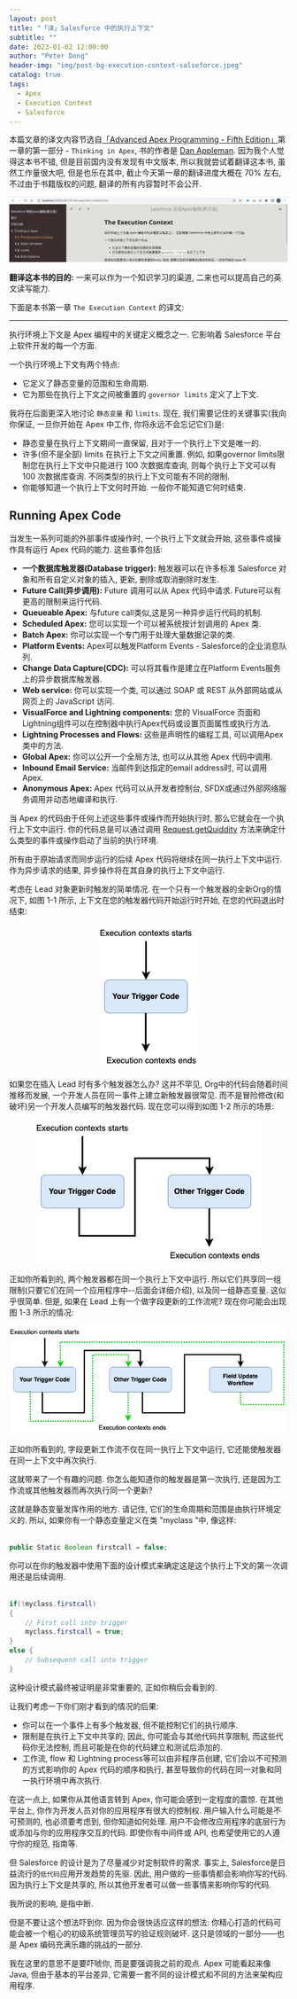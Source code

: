 ```yaml
---
layout: post
title: "「译」Salesforce 中的执行上下文"
subtitle: ""
date: 2023-01-02 12:00:00
author: "Peter Dong"
header-img: "img/post-bg-execution-context-salseforce.jpeg"
catalog: true
tags:
  - Apex
  - Execution Context
  - Salesforce
---
```


本篇文章的译文内容节选自[「Advanced Apex Programming - Fifth Edition」](https://advancedapex.com/)第一章的第一部分 - `Thinking in Apex`, 书的作者是 [Dan Appleman](https://twitter.com/danappleman). 因为我个人觉得这本书不错, 但是目前国内没有发现有中文版本, 所以我就尝试着翻译这本书, 虽然工作量很大吧, 但是也乐在其中, 截止今天第一章的翻译进度大概在 70% 左右, 不过由于书籍版权的问题, 翻译的所有内容暂时不会公开.

![img](/img/in-post/post-bg-advanced-apex-programming.png)

**翻译这本书的目的:** 一来可以作为一个知识学习的渠道, 二来也可以提高自己的英文读写能力.

下面是本书第一章 `The Execution Context` 的译文:

---

执行环境上下文是 Apex 编程中的关键定义概念之一. 它影响着 Salesforce 平台上软件开发的每一个方面.

一个执行环境上下文有两个特点:

* 它定义了静态变量的范围和生命周期.
* 它为那些在执行上下文之间被重置的 `governor limits` 定义了上下文.

我将在后面更深入地讨论 `静态变量` 和 `limits`. 现在, 我们需要记住的关键事实(我向你保证, 一旦你开始在 Apex 中工作, 你将永远不会忘记它们)是:

* 静态变量在执行上下文期间一直保留, 且对于一个执行上下文是唯一的.
* 许多(但不是全部) limits 在执行上下文之间重置. 例如, 如果governor limits限制您在执行上下文中只能进行 100 次数据库查询, 则每个执行上下文可以有 100 次数据库查询. 不同类型的执行上下文可能有不同的限制.
* 你能够知道一个执行上下文何时开始. 一般你不能知道它何时结束.

## Running Apex Code

当发生一系列可能的外部事件或操作时, 一个执行上下文就会开始, 这些事件或操作具有运行 Apex 代码的能力. 这些事件包括:

* **一个数据库触发器(Database trigger):** 触发器可以在许多标准 Salesforce 对象和所有自定义对象的插入, 更新, 删除或取消删除时发生.
* **Future Call(异步调用):** Future 调用可以从 Apex 代码中请求. Future可以有更高的限制来运行代码.
* **Queueable Apex:** 与future call类似,这是另一种异步运行代码的机制.
* **Scheduled Apex:** 您可以实现一个可以被系统按计划调用的 Apex 类.
* **Batch Apex:** 你可以实现一个专门用于处理大量数据记录的类.
* **Platform Events:** Apex可以触发Platform Events - Salesforce的企业消息队列.
* **Change Data Capture(CDC):** 可以将其看作是建立在Platform Events服务上的异步数据库触发器.
* **Web service:** 你可以实现一个类, 可以通过 SOAP 或 REST 从外部网站或从网页上的 JavaScript 访问.
* **VisualForce and Lightning components:** 您的 VisualForce 页面和 Lightning组件可以在控制器中执行Apex代码或设置页面属性或执行方法.
* **Lightning Processes and Flows:** 这些是声明性的编程工具, 可以调用Apex类中的方法.
* **Global Apex:** 你可以公开一个全局方法, 也可以从其他 Apex 代码中调用.
* **Inbound Email Service:** 当邮件到达指定的email address时, 可以调用Apex.
* **Anonymous Apex:** Apex 代码可以从开发者控制台, SFDX或通过外部网络服务调用并动态地编译和执行.

当 Apex 的代码由于任何上述这些事件或操作而开始执行时, 那么它就会在一个执行上下文中运行. 你的代码总是可以通过调用 [Request.getQuiddity](https://developer.salesforce.com/docs/atlas.en-us.apexref.meta/apexref/apex_class_System_Request.htm#apex_System_Request_getQuiddity) 方法来确定什么类型的事件或操作启动了当前的执行环境.

所有由于原始请求而同步运行的后续 Apex 代码将继续在同一执行上下文中运行. 作为异步请求的结果, 异步操作将在其自身的执行上下文中运行.

考虑在 Lead 对象更新时触发的简单情况. 在一个只有一个触发器的全新Org的情况下, 如图 1-1 所示, 上下文在您的触发器代码开始运行时开始, 在您的代码退出时结束:

<p align="center">
    <img src="/img/in-post/trigger-execution-context_1-1.png">
</p>

如果您在插入 Lead 时有多个触发器怎么办? 这并不罕见, Org中的代码会随着时间推移而发展, 一个开发人员在同一事件上建立新触发器很常见. 而不是冒险修改(和破坏)另一个开发人员编写的触发器代码. 现在您可以得到如图 1-2 所示的场景:

<p align="center">
    <img src="/img/in-post/trigger-execution-context_1-2.png">
</p>

正如你所看到的, 两个触发器都在同一个执行上下文中运行. 所以它们共享同一组限制(只要它们在同一个应用程序中--后面会详细介绍), 以及同一组静态变量.
这似乎很简单. 但是, 如果在 Lead 上有一个做字段更新的工作流呢? 现在你可能会出现图 1-3 所示的情况:

<p align="center">
    <img src="/img/in-post/trigger-execution-context_1-3.png">
</p>

正如你所看到的, 字段更新工作流不仅在同一执行上下文中运行, 它还能使触发器在同一上下文中再次执行.

这就带来了一个有趣的问题. 你怎么能知道你的触发器是第一次执行, 还是因为工作流或其他触发器而再次执行同一个更新?

这就是静态变量发挥作用的地方. 请记住, 它们的生命周期和范围是由执行环境定义的. 所以, 如果你有一个静态变量定义在类 "myclass "中, 像这样:

```java

public Static Boolean firstcall = false;

```

你可以在你的触发器中使用下面的设计模式来确定这是这个执行上下文的第一次调用还是后续调用.

```java

if(!myclass.firstcall)
{
    // First call into trigger
    myclass.firstcall = true;
}
else {
    // Subsequent call into trigger
}

```

这种设计模式最终被证明是非常重要的, 正如你稍后会看到的.

让我们考虑一下你们刚才看到的情况的后果:

* 你可以在一个事件上有多个触发器, 但不能控制它们的执行顺序.
* 限制是在执行上下文中共享的; 因此, 你可能会与其他代码共享限制, 而这些代码你无法控制, 而且可能是在你的代码建立和测试后添加的.
* 工作流, flow 和 Lightning process等可以由非程序员创建, 它们会以不可预测的方式影响你的 Apex 代码的顺序和执行, 甚至导致你的代码在同一对象和同一执行环境中再次执行.

在这一点上, 如果你从其他语言转到 Apex, 你可能会感到一定程度的震惊. 在其他平台上, 你作为开发人员对你的应用程序有很大的控制权. 用户输入什么可能是不可预测的, 也必须要考虑到, 但你知道如何处理. 用户不会修改应用程序的底层行为或添加与你的应用程序交互的代码. 即使你有中间件或 API, 也希望使用它的人遵守你的规范, 指南等.

但 Salesforce 的设计是为了尽量减少对定制软件的需求. 事实上, Salesforce是日益流行的`低代码`应用开发趋势的先驱. 因此, 用户做的一些事情都会影响你写的代码. 因为执行上下文是共享的, 所以其他开发者可以做一些事情来影响你写的代码.

我所说的影响, 是指中断.

但是不要让这个想法吓到你. 因为你会很快适应这样的想法: 你精心打造的代码可能会被一个粗心的初级系统管理员写的验证规则破坏. 这只是领域的一部分——也是 Apex 编码充满乐趣的挑战的一部分.

我在这里的意思不是要吓唬你, 而是要强调我之前的观点. Apex 可能看起来像 Java, 但由于基本的平台差异, 它需要一套不同的设计模式和不同的方法来架构应用程序.